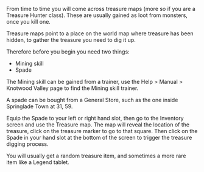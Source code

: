 From time to time you will come across treasure maps (more so if you are a Treasure Hunter class). These are usually gained as loot from monsters, once you kill one.

Treasure maps point to a place on the world map where treasure has been hidden, to gather the treasure you need to dig it up.

Therefore before you begin you need two things:

*   Mining skill
*   Spade

The Mining skill can be gained from a trainer, use the Help > Manual > Knotwood Valley page to find the Mining skill trainer.

A spade can be bought from a General Store, such as the one inside Springlade Town at 31, 59.

Equip the Spade to your left or right hand slot, then go to the Inventory screen and use the Treasure map. The map will reveal the location of the treasure, click on the treasure marker to go to that square. Then click on the Spade in your hand slot at the bottom of the screen to trigger the treasure digging process.

You will usually get a random treasure item, and sometimes a more rare item like a Legend tablet.